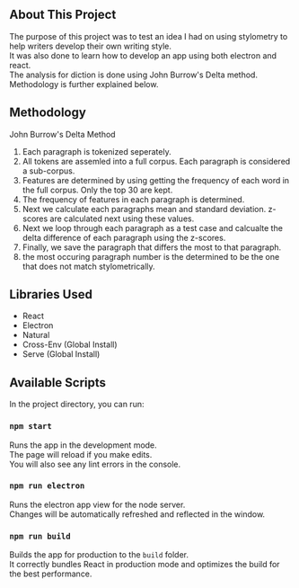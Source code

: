 ## About This Project

The purpose of this project was to test an idea I had on using stylometry to help writers develop their own writing style. <br />
It was also done to learn how to develop an app using both electron and react. <br />
The analysis for diction is done using John Burrow's Delta method. <br />
Methodology is further explained below. 

## Methodology

John Burrow's Delta Method

1. Each paragraph is tokenized seperately.
2. All tokens are assemled into a full corpus. Each paragraph is considered a sub-corpus.
3. Features are determined by using getting the frequency of each word in the full corpus. Only the top 30 are kept.
4. The frequency of features in each paragraph is determined.
4. Next we calculate each paragraphs mean and standard deviation. z-scores are calculated next using these values.
5. Next we loop through each paragraph as a test case and calcualte the delta difference of each paragraph using the z-scores.
6. Finally, we save the paragraph that differs the most to that paragraph.
7. the most occuring paragraph number is the determined to be the one that does not match stylometrically.

## Libraries Used

- React
- Electron
- Natural
- Cross-Env (Global Install)
- Serve (Global Install)
 
## Available Scripts

In the project directory, you can run:

### `npm start`

Runs the app in the development mode.<br />
The page will reload if you make edits.<br />
You will also see any lint errors in the console.

### `npm run electron`

Runs the electron app view for the node server. <br />
Changes will be automatically refreshed and reflected in the window.

### `npm run build`

Builds the app for production to the `build` folder.<br />
It correctly bundles React in production mode and optimizes the build for the best performance.

